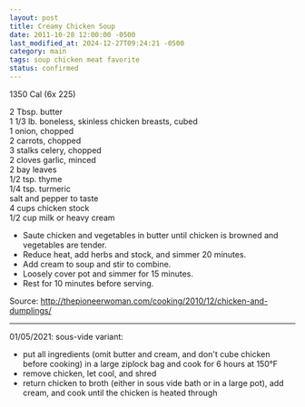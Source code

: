 ```yaml
---
layout: post
title: Creamy Chicken Soup
date: 2011-10-28 12:00:00 -0500
last_modified_at: 2024-12-27T09:24:21 -0500
category: main
tags: soup chicken meat favorite
status: confirmed
---
```

1350 Cal (6x 225)

2 Tbsp. butter  
1 1/3 lb. boneless, skinless chicken breasts, cubed  
1 onion, chopped  
2 carrots, chopped  
3 stalks celery, chopped  
2 cloves garlic, minced  
2 bay leaves  
1/2 tsp. thyme  
1/4 tsp. turmeric  
salt and pepper to taste  
4 cups chicken stock  
1/2 cup milk or heavy cream  

* Saute chicken and vegetables in butter until chicken is browned and vegetables are tender.
* Reduce heat, add herbs and stock, and simmer 20 minutes.
* Add cream to soup and stir to combine.
* Loosely cover pot and simmer for 15 minutes.
* Rest for 10 minutes before serving.

Source: <http://thepioneerwoman.com/cooking/2010/12/chicken-and-dumplings/>

---

01/05/2021: sous-vide variant:

* put all ingredients (omit butter and cream, and don't cube chicken before cooking) in a large
  ziplock bag and cook for 6 hours at 150°F
* remove chicken, let cool, and shred
* return chicken to broth (either in sous vide bath or in a large pot), add cream, and cook until
  the chicken is heated through
